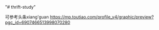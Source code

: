 "# thrift-study" 

可参考头条xiang'guan
https://mp.toutiao.com/profile_v4/graphic/preview?pgc_id=6907466513998070280
